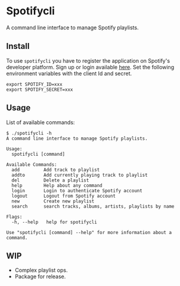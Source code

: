 # Spotifycli

A command line interface to manage Spotify playlists.

## Install

To use `spotifycli` you have to register the application on Spotify's developer platform. Sign up or login available [here](https://beta.developer.spotify.com/dashboard/login). Set the following environment variables with the client Id and secret. 

```
export SPOTIFY_ID=xxx
export SPOTIFY_SECRET=xxx
```

## Usage

List of available commands:
```
$ ./spotifycli -h
A command line interface to manage Spotify playlists.

Usage:
  spotifycli [command]

Available Commands:
  add         Add track to playlist
  addto       Add currently playing track to playlist
  del         Delete a playlist
  help        Help about any command
  login       Login to authenticate Spotify account
  logout      Logout from Spotify account
  new         Create new playlist
  search      search tracks, albums, artists, playlists by name

Flags:
  -h, --help   help for spotifycli

Use "spotifycli [command] --help" for more information about a command.
```

## WIP
* Complex playlist ops.
* Package for release.